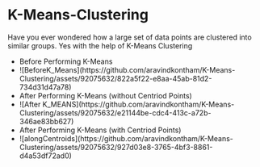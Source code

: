 # K-Means-Clustering
Have you ever wondered how a large set of data points are clustered into similar groups.
Yes with the help of K-Means Clustering
<ul>
<li>Before Performing K-Means</li>

<li>![BeforeK_Means](https://github.com/aravindkontham/K-Means-Clustering/assets/92075632/822a5f22-e8aa-45ab-81d2-734d31d47a78)</li>

<li>After Performing K-Means (without Centriod Points)</li>

<li>![After K_MEANS](https://github.com/aravindkontham/K-Means-Clustering/assets/92075632/e21144be-cdc4-413c-a72b-346ae83bb627)</li>

<li>After Performing K-Means (with Centriod Points)</li>

<li>![alongCentroids](https://github.com/aravindkontham/K-Means-Clustering/assets/92075632/927d03e8-3765-4bf3-8861-d4a53df72ad0)</li>
</ul>

